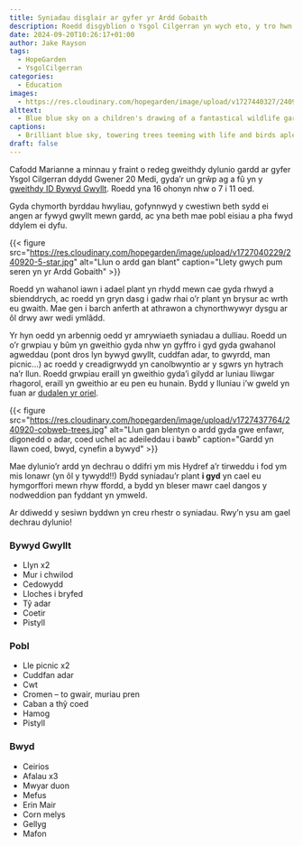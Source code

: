 ```yaml
---
title: Syniadau disglair ar gyfer yr Ardd Gobaith
description: Roedd disgyblion o Ysgol Cilgerran yn wych eto, y tro hwn mewn gweithdy dylunio gardd ar gyfer yr Ardd Gobaith.
date: 2024-09-20T10:26:17+01:00
author: Jake Rayson 
tags: 
  - HopeGarden
  - YsgolCilgerran
categories: 
  - Education
images:
  - https://res.cloudinary.com/hopegarden/image/upload/v1727440327/240920-blue-blue-sky-169.jpg
alttext: 
  - Blue blue sky on a children's drawing of a fantastical wildlife garden with chairs and trees and birds
captions: 
  - Brilliant blue sky, towering trees teeming with life and birds aplenty
draft: false
---
```

Cafodd Marianne a minnau y fraint o redeg gweithdy dylunio gardd ar gyfer Ysgol Cilgerran ddydd Gwener 20 Medi, gyda’r un grŵp ag a fû yn y [gweithdy ID Bywyd Gwyllt](https://hopegarden.uk/cy/blog/240913-out-standing/). Roedd yna 16 ohonyn nhw o 7 i 11 oed.

Gyda chymorth byrddau hwyliau, gofynnwyd y cwestiwn beth sydd ei angen ar fywyd gwyllt mewn gardd, ac yna beth mae pobl eisiau a pha fwyd ddylem ei dyfu.

{{< figure src="https://res.cloudinary.com/hopegarden/image/upload/v1727040229/240920-5-star.jpg" alt="Llun o ardd gan blant" caption="Llety gwych pum seren yn yr Ardd Gobaith" >}}

Roedd yn wahanol iawn i adael plant yn rhydd mewn cae gyda rhwyd a sbienddrych, ac roedd yn gryn dasg i gadw rhai o’r plant yn brysur ac wrth eu gwaith. Mae gen i barch anferth at athrawon a chynorthwywyr dysgu ar ôl drwy awr wedi ymlâdd.

Yr hyn oedd yn arbennig oedd yr amrywiaeth syniadau a dulliau. Roedd un o’r grwpiau y bûm yn gweithio gyda nhw yn gyffro i gyd gyda gwahanol agweddau (pont dros lyn bywyd gwyllt, cuddfan adar, to gwyrdd, man picnic…) ac roedd y creadigrwydd yn canolbwyntio ar y sgwrs yn hytrach na’r llun. Roedd grwpiau eraill yn gweithio gyda’i gilydd ar luniau lliwgar rhagorol, eraill yn gweithio ar eu pen eu hunain. Bydd y lluniau i’w gweld yn fuan ar [dudalen yr oriel](https://hopegarden.uk/gallery/).    

{{< figure src="https://res.cloudinary.com/hopegarden/image/upload/v1727437764/240920-cobweb-trees.jpg" alt="Llun gan blentyn o ardd gyda gwe enfawr, digonedd o adar, coed uchel ac adeileddau i bawb" caption="Gardd yn llawn coed, bwyd, cynefin a bywyd" >}}

Mae dylunio’r ardd yn dechrau o ddifri ym mis Hydref a’r tirweddu i fod ym mis Ionawr (yn ôl y tywydd!!)  Bydd syniadau’r plant **i gyd** yn cael eu hymgorffori mewn rhyw ffordd, a bydd yn bleser mawr cael dangos y nodweddion pan fyddant yn ymweld. 

Ar ddiwedd y sesiwn byddwn yn creu rhestr o syniadau. Rwy’n ysu am gael dechrau dylunio!

### Bywyd Gwyllt
- Llyn x2
- Mur i chwilod
- Cedowydd
- Lloches i bryfed
- Tŷ adar
- Coetir
- Pistyll

### Pobl
- Lle picnic x2
- Cuddfan adar
- Cwt
- Cromen – to gwair, muriau pren
- Caban a thŷ coed
- Hamog
- Pistyll

### Bwyd
- Ceirios
- Afalau x3
- Mwyar duon
- Mefus
- Erin Mair
- Corn melys
- Gellyg
- Mafon
